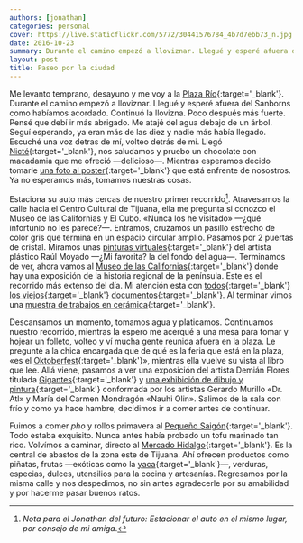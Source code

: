 ```yaml
---
authors: [jonathan]
categories: personal
cover: https://live.staticflickr.com/5772/30441576784_4b7d7ebb73_n.jpg
date: 2016-10-23
summary: Durante el camino empezó a lloviznar. Llegué y esperé afuera del Sanborns como habíamos acordado. Continuó la llovizna.
layout: post
title: Paseo por la ciudad
---
```


Me levanto temprano, desayuno y me voy a la [Plaza Río](http://www.plazariotijuana.com.mx/){:target='\_blank'}. Durante el camino empezó a lloviznar. Llegué y esperé afuera del Sanborns como habíamos acordado. Continuó la llovizna. Poco después más fuerte. Pensé que debí ir más abrigado. Me atajé del agua debajo de un árbol. Seguí esperando, ya eran más de las diez y nadie más había llegado.<!-- more --> Escuché una voz detras de mí, volteo detrás de mi. Llegó [Nicté](https://nictetrujillo.wordpress.com/){:target='\_blank'}, nos saludamos y pruebo un chocolate con macadamia que me ofreció —delicioso—. Mientras esperamos decido tomarle [una foto al poster](https://www.instagram.com/p/BMZ0oXgh9Rw/?taken-by=zuniga.jonathan){:target='\_blank'} que está enfrente de nosostros. Ya no esperamos más, tomamos nuestras cosas.

Estaciona su auto más cercas de nuestro primer recorrido[^1]. Atravesamos la calle hacia el Centro Cultural de Tijuana, ella me pregunta si conozco el Museo de las Californias y El Cubo. «Nunca los he visitado» —¿qué infortunio no les parece?—. Entramos, cruzamos un pasillo estrecho de color gris que termina en un espacio circular amplio. Pasamos por 2 puertas de cristal. Miramos unas [pinturas virtuales](http://cecut.gob.mx/exposiciones/exposiciones/cyclorama-movil/){:target='\_blank'} del artista plástico Raúl Moyado —¿Mi favorita? la del fondo del agua—. Terminamos de ver, ahora vamos al [Museo de las Californias](http://www.cecut.gob.mx/emuseo.php){:target='\_blank'} donde hay una exposición de la historia regional de la península. Este es el recorrido más extenso del día. Mi atención esta con [todos](https://flic.kr/p/No11Vb){:target='\_blank'} [los viejos](https://flic.kr/p/PpSqjQ){:target='\_blank'} [documentos](https://flic.kr/p/NpdZ5p){:target='\_blank'}. Al terminar vimos una [muestra de trabajos en cerámica](http://cecut.gob.mx/exposiciones/exposiciones/i-bienal-de-ceramica-artistica-contemporanea/){:target='\_blank'}.

Descansamos un momento, tomamos agua y platicamos. Continuamos nuestro recorrido, mientras la espero me acerqué a una mesa para tomar y hojear un folleto, volteo y ví mucha gente reunida afuera en la plaza. Le pregunté a la chica encargada que de qué es la feria que está en la plaza, «es el [Oktoberfest](https://www.facebook.com/Braucer/){:target='\_blank'}», mientras ella vuelve su vista al libro que lee. Allá viene, pasamos a ver una exposición del artista Demián Flores titulada [Gigantes](http://cecut.gob.mx/exposiciones/exposiciones/gigantes/){:target='\_blank'} y [una exhibición de dibujo y pintura](http://cecut.gob.mx/exposiciones/exposiciones/dr-atl-nahui-olin/){:target='\_blank'} conformada por los artistas Gerardo Murillo «Dr. Atl» y María del Carmen Mondragón «Nauhi Olin». Salimos de la sala con frío y como ya hace hambre, decidimos ir a comer antes de continuar.

Fuimos a comer _pho_ y rollos primavera al [Pequeño Saigón](https://www.facebook.com/PequenoSaigon){:target='\_blank'}. Todo estaba exquisito. Nunca antes había probado un tofu marinado tan rico. Volvímos a caminar, directo al [Mercado Hidalgo](http://www.descubretijuana.com/es/atractivos/mercado-hidalgo){:target='\_blank'}. Es la central de abastos de la zona este de Tijuana. Ahí ofrecen productos como piñatas, frutas —exóticas como la [yaca](https://es.wikipedia.org/wiki/Artocarpus_heterophyllus){:target='\_blank'}—, verduras, especias, dulces, utensilios para la cocina y artesanías. Regresamos por la misma calle y nos despedimos, no sin antes agradecerle por su amabilidad y por hacerme pasar buenos ratos.

[^1]: _Nota para el Jonathan del futuro: Estacionar el auto en el mismo lugar, por consejo de mi amiga_.
